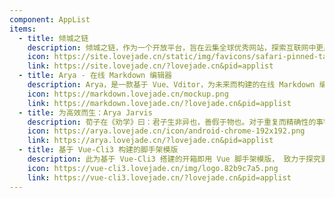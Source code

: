 ```yaml
---
component: AppList
items:
  - title: 倾城之链
    description: 倾城之链，作为一个开放平台，旨在云集全球优秀网站，探索互联网中更广阔的世界；在这里，你可以轻松发现、学习、分享更多有用或有趣的事物。
    icon: https://site.lovejade.cn/static/img/favicons/safari-pinned-tab.svg
    link: https://site.lovejade.cn/?lovejade.cn&pid=applist
  - title: Arya - 在线 Markdown 编辑器
    description: Arya，是一款基于 Vue、Vditor，为未来而构建的在线 Markdown 编辑器；轻量且强大：内置粘贴 HTML 自动转换为 Markdown，支持流程图、甘特图、时序图、任务列表，可导出携带样式的图片、PDF、微信公众号特制的 HTML 等等。
    icon: https://markdown.lovejade.cn/mockup.png
    link: https://markdown.lovejade.cn/?lovejade.cn&pid=applist
  - title: 为高效而生：Arya Jarvis
    description: 荀子在《劝学》曰：君子生非异也，善假于物也。对于重复而精确性的事物，理想的目标是：有贴心工具加以协助，使得可以用更便捷的方式处理；Github 创建仓库：ARYA JARVIS，即是为此而做的尝试 ── 她旨在为开发人员节省更多时间、精力以及体力。
    icon: https://arya.lovejade.cn/icon/android-chrome-192x192.png
    link: https://arya.lovejade.cn/?lovejade.cn&pid=applist
  - title: 基于 Vue-Cli3 构建的脚手架模版
    description: 此为基于 Vue-Cli3 搭建的开箱即用 Vue 脚手架模版， 致力于探究更高效地构建优质 Web 应用。
    icon: https://vue-cli3.lovejade.cn/img/logo.82b9c7a5.png
    link: https://vue-cli3.lovejade.cn/?lovejade.cn&pid=applist
---
```


<AppList />
<br>
<br>
<Advertisement />
